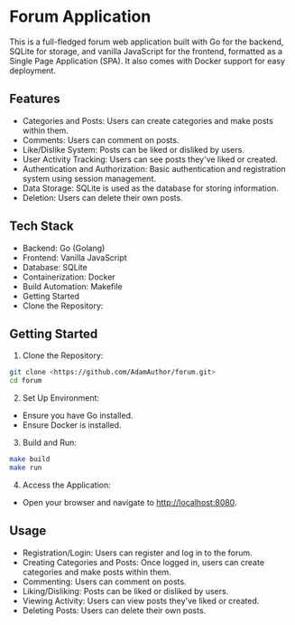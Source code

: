 # Forum Application

This is a full-fledged forum web application built with Go for the backend, SQLite for storage, and vanilla JavaScript for the frontend, formatted as a Single Page Application (SPA). It also comes with Docker support for easy deployment.

## Features

- Categories and Posts: Users can create categories and make posts within them.
- Comments: Users can comment on posts.
- Like/Dislike System: Posts can be liked or disliked by users.
- User Activity Tracking: Users can see posts they've liked or created.
- Authentication and Authorization: Basic authentication and registration system using session management.
- Data Storage: SQLite is used as the database for storing information.
- Deletion: Users can delete their own posts.

## Tech Stack

- Backend: Go (Golang)
- Frontend: Vanilla JavaScript
- Database: SQLite
- Containerization: Docker
- Build Automation: Makefile
- Getting Started
- Clone the Repository:

## Getting Started

1. Clone the Repository:

``` bash
git clone <https://github.com/AdamAuthor/forum.git>
cd forum
```

2. Set Up Environment:

- Ensure you have Go installed.
- Ensure Docker is installed.

3. Build and Run:

```bash
make build
make run
```

4. Access the Application:

- Open your browser and navigate to <http://localhost:8080>.

## Usage

- Registration/Login: Users can register and log in to the forum.
- Creating Categories and Posts: Once logged in, users can create categories and make posts within them.
- Commenting: Users can comment on posts.
- Liking/Disliking: Posts can be liked or disliked by users.
- Viewing Activity: Users can view posts they've liked or created.
- Deleting Posts: Users can delete their own posts.
